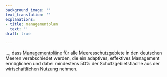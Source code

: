```yaml
---
background_image: ''
text_translation: ''
explanations:
- title: managementplan
  text: ''
draft: true

---
```

…, dass [Managementpläne]( "managementplan") für alle Meeresschutzgebiete in den deutschen Meeren verabschiedet werden, die ein adaptives, effektives Management ermöglichen und dabei mindestens 50% der Schutzgebietsfläche aus der wirtschaftlichen Nutzung nehmen.